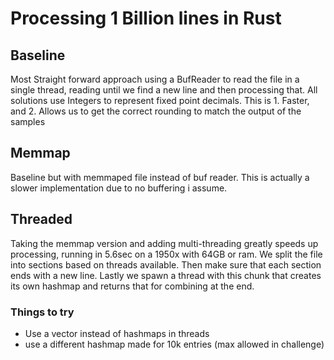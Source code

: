 # Processing 1 Billion lines in Rust

## Baseline

Most Straight forward approach using a BufReader to read the file in a single thread, reading until we find a new line and then processing that.
All solutions use Integers to represent fixed point decimals. This is 1. Faster, and 2. Allows us to get the correct rounding to match the output of the samples

## Memmap

Baseline but with memmaped file instead of buf reader. This is actually a slower implementation due to no buffering i assume.

## Threaded

Taking the memmap version and adding multi-threading greatly speeds up processing, running in 5.6sec on a 1950x with 64GB or ram.
We split the file into sections based on threads available.
Then make sure that each section ends with a new line.
Lastly we spawn a thread with this chunk that creates its own hashmap and returns that for combining at the end.

### Things to try
- Use a vector instead of hashmaps in threads
- use a different hashmap made for 10k entries (max allowed in challenge)
